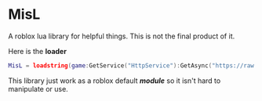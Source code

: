 # MisL
A roblox lua library for helpful things. This is not the final product of it.

Here is the **loader**


```lua
MisL = loadstring(game:GetService("HttpService"):GetAsync("https://raw.githubusercontent.com/SebasRomTen/MisL/main/source.lua"))()
```
This library just work as a roblox default ***module*** so it isn't hard to manipulate or use.